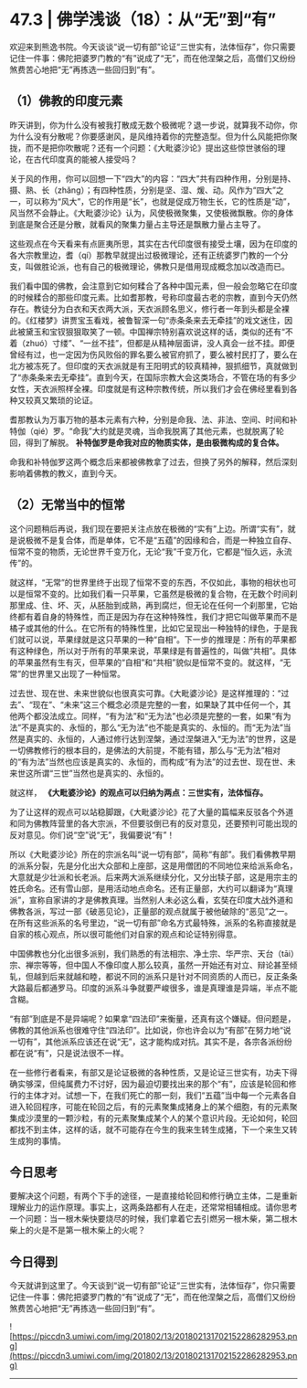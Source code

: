 # 47.3 | 佛学浅谈（18）：从“无”到“有”

欢迎来到熊逸书院。今天谈谈“说一切有部”论证“三世实有，法体恒存”，你只需要记住一件事：佛陀把婆罗门教的“有”说成了“无”，而在他涅槃之后，高僧们又纷纷煞费苦心地把“无”再拣选一些回归到“有”。

## （1）佛教的印度元素

昨天讲到，你为什么没有被我打散成无数个极微呢？退一步说，就算我不动你，你为什么没有分散呢？你要感谢风，是风维持着你的完整造型。但为什么风能把你聚拢，而不是把你吹散呢？还有一个问题：《大毗婆沙论》提出这些惊世骇俗的理论，在古代印度真的能被人接受吗？

关于风的作用，你可以回想一下“四大”的内容：“四大”共有四种作用，分别是持、摄、熟、长（zhǎng）；有四种性质，分别是坚、湿、煖、动。风作为“四大”之一，可以称为“风大”，它的作用是“长”，也就是促成万物生长，它的性质是“动”，风当然不会静止。《大毗婆沙论》认为，风使极微聚集，又使极微飘散。你的身体到底是聚合还是分散，就看风的聚集力量占主导还是飘散力量占主导了。

这些观点在今天看来有点匪夷所思，其实在古代印度很有接受土壤，因为在印度的各大宗教里边，耆（qí）那教早就提出过极微理论，还有正统婆罗门教的一个分支，叫做胜论派，也有自己的极微理论，佛教只是借用现成概念加以改造而已。

我们看中国的佛教，会注意到它如何糅合了各种中国元素，但一般会忽略它在印度的时候糅合的那些印度元素。比如耆那教，号称印度最古老的宗教，直到今天仍然存在。教徒分为白衣和天衣两大派，天衣派顾名思义，修行者一年到头都是全裸的。《红楼梦》讲贾宝玉看戏，被鲁智深一句“赤条条来去无牵挂”的戏文迷住，因此被黛玉和宝钗狠狠取笑了一顿。中国禅宗特别喜欢说这样的话，类似的还有“不着（zhuó）寸缕”、“一丝不挂”，但都是从精神层面讲，没人真会一丝不挂。即便曾经有过，也一定因为伤风败俗的罪名要么被官府抓了，要么被村民打了，要么在北方被冻死了。但印度的天衣派就是有王阳明式的较真精神，狠抓细节，真就做到了“赤条条来去无牵挂”。直到今天，在国际宗教大会这类场合，不管在场的有多少女性，天衣派照样全裸。印度就是有这种宗教传统，所以我们才会在佛经里看到各种又较真又繁琐的论证。

耆那教认为万事万物的基本元素有六种，分别是命我、法、非法、空间、时间和补特伽（qié）罗。“命我”大约就是灵魂，当命我脱离了其他元素，也就脱离了轮回，得到了解脱。 **补特伽罗是命我对应的物质实体，是由极微构成的复合体。**

命我和补特伽罗这两个概念后来都被佛教拿了过去，但换了另外的解释，然后深刻影响着佛教的教义，直到今天。

## （2）无常当中的恒常

这个问题稍后再说，我们现在要把关注点放在极微的“实有”上边。所谓“实有”，就是说极微不是复合体，而是单体，它不是“五蕴”的因缘和合，而是一种独立自存、恒常不变的物质，无论世界千变万化，无论“我”千变万化，它都是“恒久远，永流传”的。

就这样，“无常”的世界里终于出现了恒常不变的东西，不仅如此，事物的相状也可以是恒常不变的。比如我们看一只苹果，它虽然是极微的复合物，在无数个时间刹那里成、住、坏、灭，从胚胎到成熟，再到腐烂，但无论在任何一个刹那里，它始终都有着自身的特殊性，而正是因为存在这种特殊性，我们才把它叫做苹果而不是橘子或其他的什么。在它所有的特殊性里，比如它呈现出一种独特的绿色，于是我们就可以说，苹果绿就是这只苹果的一种“自相”。下一步的推理是：所有的苹果都有这种绿色，所以对于所有的苹果来说，苹果绿是有普遍性的，叫做“共相”。具体的苹果虽然有生有灭，但苹果的“自相”和“共相”貌似是恒常不变的。就这样，“无常”的世界里又出现了一种恒常。

过去世、现在世、未来世貌似也很真实可靠。《大毗婆沙论》是这样推理的：“过去”、“现在”、“未来”这三个概念必须是完整的一套，如果缺了其中任何一个，其他两个都没法成立。同样，“有为法”和“无为法”也必须是完整的一套，如果“有为法”不是真实的、永恒的，那么“无为法”也不能是真实的、永恒的。而“无为法”当然是真实的、永恒的，人通过修行达到涅槃，通过涅槃进入“无为法”的世界，这是一切佛教修行的根本目的，是佛法的大前提，不能有错，那么与“无为法”相对的“有为法”当然也应该是真实的、永恒的，而构成“有为法”的过去世、现在世、未来世这所谓“三世”当然也是真实的、永恒的。

就这样， **《大毗婆沙论》的观点可以归纳为两点：三世实有，法体恒存。**

为了让这样的观点可以站稳脚跟，《大毗婆沙论》花了大量的篇幅来反驳各个外道和同为佛教阵营里的各大宗派，不但要驳倒已有的反对意见，还要预判可能出现的反对意见。你们说“空”说“无”，我偏要说“有”！

所以《大毗婆沙论》所在的宗派名叫“说一切有部”，简称“有部”。我们看佛教早期的派系分裂，先是分化出大众部和上座部，这是用僧团的不同地位来给派系命名，大意就是少壮派和长老派。后来两大派系继续分化，又分出犊子部，这是用宗主的姓氏命名。还有雪山部，是用活动地点命名。还有正量部，大约可以翻译为“真理派”，宣称自家讲的才是佛教真理。当然别人未必这么看，玄奘在印度大战外道和佛教各派，写过一部《破恶见论》，正量部的观点就属于被他破除的“恶见”之一。在所有这些派系的名号里边，“说一切有部”命名方式最特殊，派系的名称直接就是自家的核心观点，所以很可能他们对自家的观点和论证特别得意。

中国佛教也分化出很多派别，我们熟悉的有法相宗、净土宗、华严宗、天台（tāi）宗、禅宗等等，但中国人不像印度人那么较真，虽然一开始还有对立、辩论甚至倾轧，但越到后来就越和睦，都说不同的派系只是针对不同资质的人而已，反正条条大路最后都通罗马。印度的派系斗争就要严峻很多，谁是真理谁是异端，半点不能含糊。

“有部”到底是不是异端呢？如果拿“四法印”来衡量，还真有这个嫌疑。但问题是，佛教的其他派系也很难守住“四法印”。比如说，你也许会以为“有部”在努力地“说一切有”，其他派系应该还在说“无”，这才能构成对抗。其实不是，各宗各派纷纷都在说“有”，只是说法很不一样。

在一些修行者看来，有部又是论证极微的各种性质，又是论证三世实有，功夫下得确实够深，但纯属费力不讨好，因为最迫切要找出来的那个“有”，应该是轮回和修行的主体才对。试想一下，在我们死亡的那一刻，我们“五蕴”当中每一个元素各自进入轮回程序，可能在轮回之后，有的元素聚集成猪身上的某个细胞，有的元素聚集成沙漠里的一颗沙粒，有的元素聚集成某个人的某个意识片段。无论如何，轮回都找不到主体，这样的话，就不可能存在今生的我来生转生成猪，下一个来生又转生成狗的事情。

## 今日思考

要解决这个问题，有两个下手的途径，一是直接给轮回和修行确立主体，二是重新理解业力的运作原理。事实上，这两条路都有人在走，还常常相辅相成。请你思考一个问题：当一根木柴快要烧尽的时候，我们拿着它去引燃另一根木柴，第二根木柴上的火是不是第一根木柴上的火呢？

## 今日得到

今天就讲到这里了。今天谈到“说一切有部”论证“三世实有，法体恒存”，你只需要记住一件事：佛陀把婆罗门教的“有”说成了“无”，而在他涅槃之后，高僧们又纷纷煞费苦心地把“无”再拣选一些回归到“有”。

![https://piccdn3.umiwi.com/img/201802/13/201802131702152286282953.png](https://piccdn3.umiwi.com/img/201802/13/201802131702152286282953.png)

---
